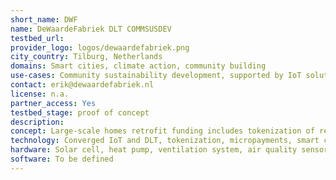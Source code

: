 ```yaml
---
short_name: DWF
name: DeWaardeFabriek DLT COMMSUSDEV
testbed_url: 
provider_logo: logos/dewaardefabriek.png
city_country: Tilburg, Netherlands
domains: Smart cities, climate action, community building
use-cases: Community sustainability development, supported by IoT solutions (CommSusDev)
contact: erik@dewaardefabriek.nl
license: n.a.
partner_access: Yes
testbed_stage: proof of concept
description:
concept: Large-scale homes retrofit funding includes tokenization of real estate, comfort and health monitoring and related smart contracting. “Increase social cohesion through increased social participatory exchange”: Neighbors are encouraged to share their needs and/or offers (products, services etc.) to help each other out, engage low-income people to participate through ‘earning value’ for the service they offer (valorized / non-valorized). Several aims: increase social interaction through helping, increase resource use (=reducing consumption) through lending/sharing.
technology: Converged IoT and DLT, tokenization, micropayments, smart contracting
hardware: Solar cell, heat pump, ventilation system, air quality sensor, health sensor, cloud storage, virtualization
software: To be defined
---
```

